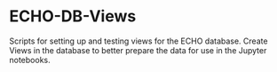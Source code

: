 # ECHO-DB-Views
Scripts for setting up and testing views for the ECHO database.
Create Views in the database to better prepare the data for use in the Jupyter notebooks.
